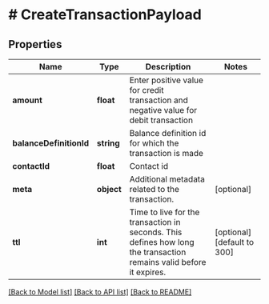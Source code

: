 # # CreateTransactionPayload

## Properties

Name | Type | Description | Notes
------------ | ------------- | ------------- | -------------
**amount** | **float** | Enter positive value for credit transaction and negative value for debit transaction |
**balanceDefinitionId** | **string** | Balance definition id for which the transaction is made |
**contactId** | **float** | Contact id |
**meta** | **object** | Additional metadata related to the transaction. | [optional]
**ttl** | **int** | Time to live for the transaction in seconds. This defines how long the transaction remains valid before it expires. | [optional] [default to 300]

[[Back to Model list]](../../README.md#models) [[Back to API list]](../../README.md#endpoints) [[Back to README]](../../README.md)
